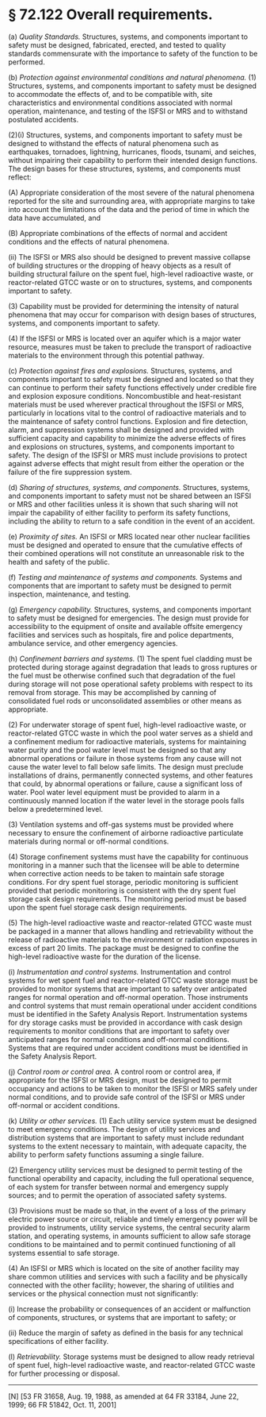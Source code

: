 # § 72.122   Overall requirements.

(a) *Quality Standards.* Structures, systems, and components important to safety must be designed, fabricated, erected, and tested to quality standards commensurate with the importance to safety of the function to be performed. 


(b) *Protection against environmental conditions and natural phenomena.* (1) Structures, systems, and components important to safety must be designed to accommodate the effects of, and to be compatible with, site characteristics and environmental conditions associated with normal operation, maintenance, and testing of the ISFSI or MRS and to withstand postulated accidents. 


(2)(i) Structures, systems, and components important to safety must be designed to withstand the effects of natural phenomena such as earthquakes, tornadoes, lightning, hurricanes, floods, tsunami, and seiches, without impairing their capability to perform their intended design functions. The design bases for these structures, systems, and components must reflect:


(A) Appropriate consideration of the most severe of the natural phenomena reported for the site and surrounding area, with appropriate margins to take into account the limitations of the data and the period of time in which the data have accumulated, and


(B) Appropriate combinations of the effects of normal and accident conditions and the effects of natural phenomena.


(ii) The ISFSI or MRS also should be designed to prevent massive collapse of building structures or the dropping of heavy objects as a result of building structural failure on the spent fuel, high-level radioactive waste, or reactor-related GTCC waste or on to structures, systems, and components important to safety.


(3) Capability must be provided for determining the intensity of natural phenomena that may occur for comparison with design bases of structures, systems, and components important to safety. 


(4) If the ISFSI or MRS is located over an aquifer which is a major water resource, measures must be taken to preclude the transport of radioactive materials to the environment through this potential pathway. 


(c) *Protection against fires and explosions.* Structures, systems, and components important to safety must be designed and located so that they can continue to perform their safety functions effectively under credible fire and explosion exposure conditions. Noncombustible and heat-resistant materials must be used wherever practical throughout the ISFSI or MRS, particularly in locations vital to the control of radioactive materials and to the maintenance of safety control functions. Explosion and fire detection, alarm, and suppression systems shall be designed and provided with sufficient capacity and capability to minimize the adverse effects of fires and explosions on structures, systems, and components important to safety. The design of the ISFSI or MRS must include provisions to protect against adverse effects that might result from either the operation or the failure of the fire suppression system. 


(d) *Sharing of structures, systems, and components.* Structures, systems, and components important to safety must not be shared between an ISFSI or MRS and other facilities unless it is shown that such sharing will not impair the capability of either facility to perform its safety functions, including the ability to return to a safe condition in the event of an accident. 


(e) *Proximity of sites.* An ISFSI or MRS located near other nuclear facilities must be designed and operated to ensure that the cumulative effects of their combined operations will not constitute an unreasonable risk to the health and safety of the public.


(f) *Testing and maintenance of systems and components.* Systems and components that are important to safety must be designed to permit inspection, maintenance, and testing.


(g) *Emergency capability.* Structures, systems, and components important to safety must be designed for emergencies. The design must provide for accessibility to the equipment of onsite and available offsite emergency facilities and services such as hospitals, fire and police departments, ambulance service, and other emergency agencies.


(h) *Confinement barriers and systems.* (1) The spent fuel cladding must be protected during storage against degradation that leads to gross ruptures or the fuel must be otherwise confined such that degradation of the fuel during storage will not pose operational safety problems with respect to its removal from storage. This may be accomplished by canning of consolidated fuel rods or unconsolidated assemblies or other means as appropriate.


(2) For underwater storage of spent fuel, high-level radioactive waste, or reactor-related GTCC waste in which the pool water serves as a shield and a confinement medium for radioactive materials, systems for maintaining water purity and the pool water level must be designed so that any abnormal operations or failure in those systems from any cause will not cause the water level to fall below safe limits. The design must preclude installations of drains, permanently connected systems, and other features that could, by abnormal operations or failure, cause a significant loss of water. Pool water level equipment must be provided to alarm in a continuously manned location if the water level in the storage pools falls below a predetermined level.


(3) Ventilation systems and off-gas systems must be provided where necessary to ensure the confinement of airborne radioactive particulate materials during normal or off-normal conditions.


(4) Storage confinement systems must have the capability for continuous monitoring in a manner such that the licensee will be able to determine when corrective action needs to be taken to maintain safe storage conditions. For dry spent fuel storage, periodic monitoring is sufficient provided that periodic monitoring is consistent with the dry spent fuel storage cask design requirements. The monitoring period must be based upon the spent fuel storage cask design requirements.


(5) The high-level radioactive waste and reactor-related GTCC waste must be packaged in a manner that allows handling and retrievability without the release of radioactive materials to the environment or radiation exposures in excess of part 20 limits. The package must be designed to confine the high-level radioactive waste for the duration of the license.


(i) *Instrumentation and control systems.* Instrumentation and control systems for wet spent fuel and reactor-related GTCC waste storage must be provided to monitor systems that are important to safety over anticipated ranges for normal operation and off-normal operation. Those instruments and control systems that must remain operational under accident conditions must be identified in the Safety Analysis Report. Instrumentation systems for dry storage casks must be provided in accordance with cask design requirements to monitor conditions that are important to safety over anticipated ranges for normal conditions and off-normal conditions. Systems that are required under accident conditions must be identified in the Safety Analysis Report.


(j) *Control room or control area.* A control room or control area, if appropriate for the ISFSI or MRS design, must be designed to permit occupancy and actions to be taken to monitor the ISFSI or MRS safely under normal conditions, and to provide safe control of the ISFSI or MRS under off-normal or accident conditions.


(k) *Utility or other services.* (1) Each utility service system must be designed to meet emergency conditions. The design of utility services and distribution systems that are important to safety must include redundant systems to the extent necessary to maintain, with adequate capacity, the ability to perform safety functions assuming a single failure.


(2) Emergency utility services must be designed to permit testing of the functional operability and capacity, including the full operational sequence, of each system for transfer between normal and emergency supply sources; and to permit the operation of associated safety systems.


(3) Provisions must be made so that, in the event of a loss of the primary electric power source or circuit, reliable and timely emergency power will be provided to instruments, utility service systems, the central security alarm station, and operating systems, in amounts sufficient to allow safe storage conditions to be maintained and to permit continued functioning of all systems essential to safe storage.


(4) An ISFSI or MRS which is located on the site of another facility may share common utilities and services with such a facility and be physically connected with the other facility; however, the sharing of utilities and services or the physical connection must not significantly:


(i) Increase the probability or consequences of an accident or malfunction of components, structures, or systems that are important to safety; or


(ii) Reduce the margin of safety as defined in the basis for any technical specifications of either facility.


(l) *Retrievability.* Storage systems must be designed to allow ready retrieval of spent fuel, high-level radioactive waste, and reactor-related GTCC waste for further processing or disposal.



---

[N] [53 FR 31658, Aug. 19, 1988, as amended at 64 FR 33184, June 22, 1999; 66 FR 51842, Oct. 11, 2001]




